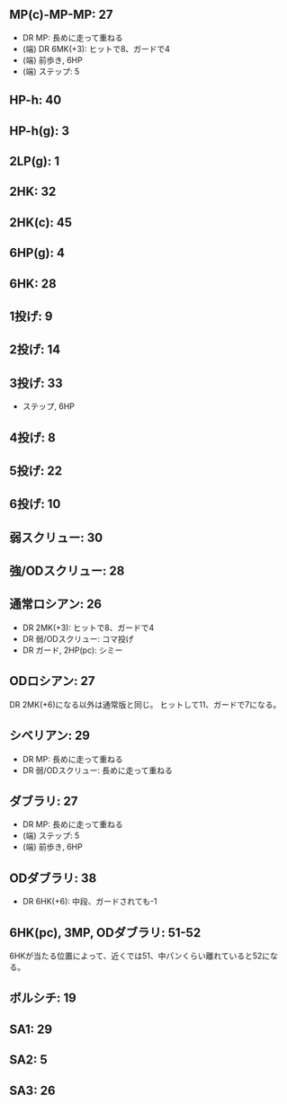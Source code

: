 ## MP(c)-MP-MP: 27

- DR MP: 長めに走って重ねる
- (端) DR 6MK(+3): ヒットで8、ガードで4
- (端) 前歩き, 6HP
- (端) ステップ: 5

## HP-h: 40

## HP-h(g): 3

## 2LP(g): 1

## 2HK: 32

## 2HK(c): 45

## 6HP(g): 4

## 6HK: 28

## 1投げ: 9

## 2投げ: 14

## 3投げ: 33

- ステップ, 6HP

## 4投げ: 8

## 5投げ: 22

## 6投げ: 10

## 弱スクリュー: 30

## 強/ODスクリュー: 28

## 通常ロシアン: 26

- DR 2MK(+3): ヒットで8、ガードで4
- DR 弱/ODスクリュー: コマ投げ
- DR ガード, 2HP(pc): シミー

## ODロシアン: 27

DR 2MK(+6)になる以外は通常版と同じ。
ヒットして11、ガードで7になる。

## シベリアン: 29

- DR MP: 長めに走って重ねる
- DR 弱/ODスクリュー: 長めに走って重ねる

## ダブラリ: 27

- DR MP: 長めに走って重ねる
- (端) ステップ: 5
- (端) 前歩き, 6HP

## ODダブラリ: 38

- DR 6HK(+6): 中段、ガードされても-1

## 6HK(pc), 3MP, ODダブラリ: 51-52

6HKが当たる位置によって、近くでは51、中パンくらい離れていると52になる。

## ボルシチ: 19

## SA1: 29

## SA2: 5

## SA3: 26
